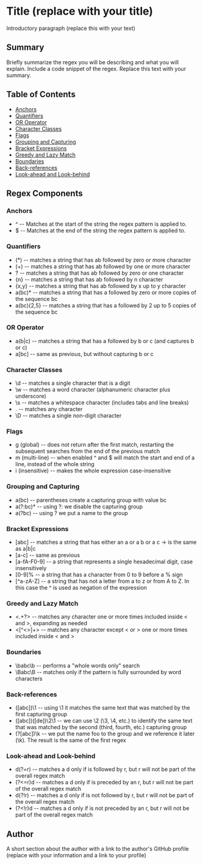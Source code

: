 # Title (replace with your title)

Introductory paragraph (replace this with your text)

## Summary

Briefly summarize the regex you will be describing and what you will explain. Include a code snippet of the regex. Replace this text with your summary.

## Table of Contents

- [Anchors](#anchors)
- [Quantifiers](#quantifiers)
- [OR Operator](#or-operator)
- [Character Classes](#character-classes)
- [Flags](#flags)
- [Grouping and Capturing](#grouping-and-capturing)
- [Bracket Expressions](#bracket-expressions)
- [Greedy and Lazy Match](#greedy-and-lazy-match)
- [Boundaries](#boundaries)
- [Back-references](#back-references)
- [Look-ahead and Look-behind](#look-ahead-and-look-behind)

## Regex Components

### Anchors
* ^ -- Matches at the start of the string the regex pattern is applied to.	
* $ -- Matches at the end of the string the regex pattern is applied to.
### Quantifiers
* (*) -- matches a string that has ab followed by zero or more character
* (+) -- matches a string that has ab followed by one or more character
* ? -- matches a string that has ab followed by zero or one character
* {n} -- matches a string that has ab followed by n character
* {x,y} -- matches a string that has ab followed by x up to y character
* a(bc)* -- matches a string that has a followed by zero or more copies of the sequence bc
* a(bc){2,5} -- matches a string that has a followed by 2 up to 5 copies of the sequence bc

### OR Operator
* a(b|c) -- matches a string that has a followed by b or c (and captures b or c)
* a[bc] -- same as previous, but without capturing b or c

### Character Classes
* \d -- matches a single character that is a digit
* \w -- matches a word character (alphanumeric character plus underscore)
* \s -- matches a whitespace character (includes tabs and line breaks)
* . -- matches any character
* \D -- matches a single non-digit character

### Flags
* g (global) -- does not return after the first match, restarting the subsequent searches from the end of the previous match
* m (multi-line) -- when enabled ^ and $ will match the start and end of a line, instead of the whole string
* i (insensitive) -- makes the whole expression case-insensitive

### Grouping and Capturing
* a(bc) -- parentheses create a capturing group with value bc
* a(?:bc)* -- using ?: we disable the capturing group
* a(?<foo>bc) -- using ?<foo> we put a name to the group

### Bracket Expressions
* [abc] -- matches a string that has either an a or a b or a c -> is the same as a|b|c 
* [a-c] -- same as previous
* [a-fA-F0-9] -- a string that represents a single hexadecimal digit, case insensitively
* [0-9]% -- a string that has a character from 0 to 9 before a % sign
* [^a-zA-Z] -- a string that has not a letter from a to z or from A to Z. In this case the ^ is used as negation of the expression
### Greedy and Lazy Match
* <.+?> -- matches any character one or more times included inside < and >, expanding as needed
* <[^<>]+> -- matches any character except < or > one or more times included inside < and > 

### Boundaries
* \babc\b -- performs a "whole words only" search
* \Babc\B -- matches only if the pattern is fully surrounded by word characters

### Back-references
* ([abc])\1 -- using \1 it matches the same text that was matched by the first capturing group
* ([abc])([de])\2\1 -- we can use \2 (\3, \4, etc.) to identify the same text that was matched by the second (third, fourth, etc.) capturing group
* (?<foo>[abc])\k<foo> -- we put the name foo to the group and we reference it later (\k<foo>). The result is the same of the first regex

### Look-ahead and Look-behind
* d(?=r) -- matches a d only if is followed by r, but r will not be part of the overall regex match 
* (?<=r)d -- matches a d only if is preceded by an r, but r will not be part of the overall regex match
* d(?!r) -- matches a d only if is not followed by r, but r will not be part of the overall regex match
* (?<!r)d -- matches a d only if is not preceded by an r, but r will not be part of the overall regex match 

## Author

A short section about the author with a link to the author's GitHub profile (replace with your information and a link to your profile)
